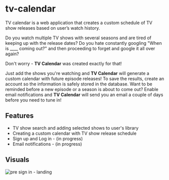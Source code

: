 # tv-calendar
TV calendar is a web application that creates a custom schedule of TV show releases based on user’s watch history.

Do you watch multiple TV shows with several seasons and are tired of keeping up with the release dates? Do you hate constantly googling "When is ____ coming out?" and then proceeding to forget and google it all over again?

Don't worry - **TV Calendar** was created exactly for that!

Just add the shows you're watching and **TV Calendar** will generate a custom calendar with future episode releases! To save the results, create an account so the information is safely stored in the database. Want to be reminded before a new episode or a season is about to come out? Enable email notifications and **TV Calendar** will send you an email a couple of days before you need to tune in! 

## Features
- TV show search and adding selected shows to user's library
- Creating a custom calendar with TV show release schedule
- Sign up and Log in - (in progress)
- Email notifications - (in progress)

## Visuals
![pre sign in - landing](https://github.com/SonyaJurane/tv-calendar/assets/60374040/fb7148b8-e8d5-417c-93fe-90e8e0ae7ba7)
